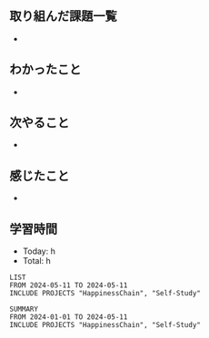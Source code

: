 ## 取り組んだ課題一覧
- 
## わかったこと
- 
## 次やること
- 
## 感じたこと
- 
## 学習時間
- Today: h
- Total: h

```toggl
LIST
FROM 2024-05-11 TO 2024-05-11
INCLUDE PROJECTS "HappinessChain", "Self-Study"
```
```toggl
SUMMARY
FROM 2024-01-01 TO 2024-05-11
INCLUDE PROJECTS "HappinessChain", "Self-Study"
```
